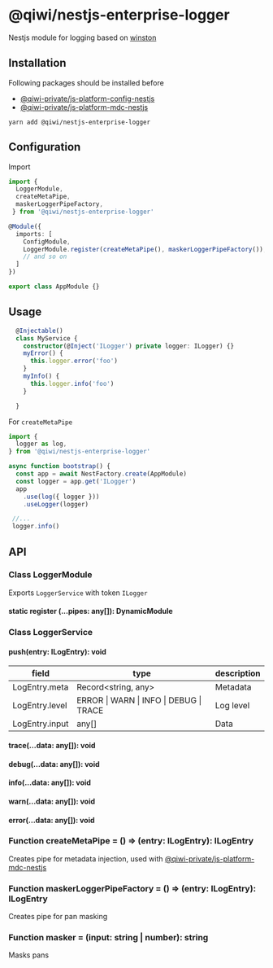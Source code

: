 # @qiwi/nestjs-enterprise-logger
Nestjs module for logging based on [winston](https://github.com/winstonjs/winston)
## Installation
Following packages should be installed before
- [@qiwi-private/js-platform-config-nestjs](https://github.qiwi.com/common/js-platform/tree/master/packages/config-nestjs)
- [@qiwi-private/js-platform-mdc-nestjs](https://github.qiwi.com/common/js-platform/tree/master/packages/mdc-nestjs)
```shell script
yarn add @qiwi/nestjs-enterprise-logger
```
## Configuration
Import
```typescript
import { 
  LoggerModule,
  createMetaPipe,
  maskerLoggerPipeFactory,
 } from '@qiwi/nestjs-enterprise-logger'

@Module({
  imports: [
    ConfigModule,
    LoggerModule.register(createMetaPipe(), maskerLoggerPipeFactory()),
    // and so on
  ]
})

export class AppModule {}
```

## Usage
```typescript
  @Injectable()
  class MyService {
    constructor(@Inject('ILogger') private logger: ILogger) {}
    myError() {
      this.logger.error('foo')
    }
    myInfo() {
      this.logger.info('foo')
    }

  }
```

For `createMetaPipe`
```typescript
import {
  logger as log,
} from '@qiwi/nestjs-enterprise-logger'

async function bootstrap() {
  const app = await NestFactory.create(AppModule)
  const logger = app.get('ILogger')
  app
    .use(log({ logger }))
    .useLogger(logger)

 //...
 logger.info()
```
## API
### Class LoggerModule
Exports `LoggerService` with token `ILogger`
#### static register (...pipes: any[]): DynamicModule

### Class LoggerService
#### push(entry: ILogEntry): void
| field | type  | description |
| --- | --- | --- |
|LogEntry.meta | Record<string, any>| Metadata
|LogEntry.level | ERROR &#124; WARN &#124; INFO &#124; DEBUG &#124; TRACE | Log level
|LogEntry.input | any[] | Data
#### trace(...data: any[]): void
#### debug(...data: any[]): void
#### info(...data: any[]): void
#### warn(...data: any[]): void
#### error(...data: any[]): void

### Function createMetaPipe = () => (entry: ILogEntry): ILogEntry
Creates pipe for metadata injection, used with [@qiwi-private/js-platform-mdc-nestjs](https://github.qiwi.com/common/js-platform/tree/master/packages/mdc-nestjs)

### Function maskerLoggerPipeFactory = () => (entry: ILogEntry): ILogEntry
Creates pipe for pan masking

### Function masker = (input: string | number): string
Masks pans

